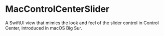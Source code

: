 # MacControlCenterSlider

A SwiftUI view that mimics the look and feel of the slider control in Control Center, introduced in macOS Big Sur.
